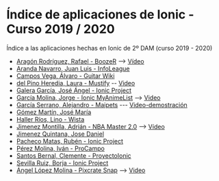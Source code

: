 # Índice de aplicaciones de Ionic - Curso 2019 / 2020

Índice a las aplicaciones hechas en Ionic de 2º DAM (curso 2019 - 2020)

* [Aragón Rodríguez, Rafael - BoozeR](https://github.com/rafaelaragon/Ionic-BoozeR) --> 
[Vídeo](https://www.youtube.com/watch?v=lYuCu-yQ_UA&feature=youtu.be)
* [Aranda Navarro, Juan Luis - InfoLeague](https://github.com/JuanLuisAranda/InfoLeague)
* [Campos Vega, Álvaro - Guitar Wiki](https://github.com/AlvaroCamposVega/Guitar-Wiki)
* [del Pino Heredia, Laura - Mustify](https://github.com/lauradelpino24/Ionic-Angular-Mustify.git) -- [Video](https://www.youtube.com/watch?v=e962GMWvW0M)
* [Galera García, José Ángel - Ionic Project](https://github.com/joseangelgalera/Proyecto-Ionic)
* [García Molina, Jorge - Ionic MyAnimeList](https://github.com/jorgegarcia1996/IonicMAL) --> [Video](https://youtu.be/ui57IxJW7ZM)
* [García Serrano, Alejandro - Maipets](https://github.com/Alegarse/Maipets) --- [Video-demostración](https://youtu.be/NTXp5AEM3MY)
* [Gómez Martín, José María](https://github.com/josemariagomez/fifavoritos-ionic)
* [Haller Ríos, Lino - Wista](https://github.com/LinoHallerRios/Wista_Ionic)
* [Jimenez Montilla, Adrián - NBA Master 2.0](https://github.com/AdrianJimenezMontilla/NBA-master-2.0) --> 
[Vídeo](https://youtu.be/N9omM2gQ1R0)
* [Jimenez Quintana, Jose Daniel](https://github.com/danieljimenezquintana/Forocars.git)
* [Pacheco Matas, Rubén - Ionic Project](https://github.com/rubenpachecomatas/Ionic-Project)
* [Pérez Molina, Iván - ProCampo](https://github.com/ivanperezmolina/ProCampo-en-Ionic)
* [Santos Bernal, Clemente - ProyectoIonic](https://github.com/ClementeSantos/ProyectoIonic)
* [Sevilla Ruiz, Borja - Ionic Project](https://github.com/bsevrui/Proyecto-Ionic)
* [Ángel López Molina - Pixcrate Snap](https://github.com/almAngel/ion-pixcrate) --> [Video](https://youtu.be/4oswZ0sX7V8)






